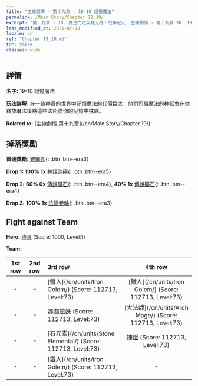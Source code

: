 ```yaml
---
title: "主線劇情 - 第十九章 - 19-10 記憶魔法"
permalink: /Main Story/Chapter 19_10/
excerpt: "第十九章 - 10. 魔法门之英雄无敌：战争纪元  主線劇情 - 第十九章_10. 19-10 記憶魔法"
last_modified_at: 2021-07-13
locale: cn
ref: "Chapter 19_10.md"
toc: false
classes: wide
---
```


## 詳情

 **名字:** 19-10 記憶魔法

 **玩法詳解:** 在一些神奇的世界中記憶魔法的代價巨大，他們司職魔法的神祗會在你釋放魔法後將這些法術從你的記憶中抹除。

 **Related to:** [主線劇情 第十九章](/cn/Main Story/Chapter 19/)

## 掉落獎勵

 **首通獎勵:** [銀鑰匙](/cn/Items/con_693/){: .btn .btn--era3}

 **Drop 1:** **100% 1x** [神話硫磺](/cn/Items/mat_64/){: .btn .btn--era5}

 **Drop 2:** **60% 0x** [傳說礦石](/cn/Items/mat_54/){: .btn .btn--era4}, **40% 1x** [傳說礦石](/cn/Items/mat_54/){: .btn .btn--era4}

 **Drop 3:** **100% 1x** [法術卷軸](/cn/Items/con_694/){: .btn .btn--era3}


## Fight against Team
 **Hero:** [德肯](/cn/heroes/Dracon/) (Score: 1000, Level:1)

 **Team:**


  | 1st row | 2nd row | 3rd row | 4th row |
  |:----:|:----:|:----|:----:|
  | - | - | [鐵人](/cn/units/Iron Golem/) (Score: 112713, Level:73)  | [鐵人](/cn/units/Iron Golem/) (Score: 112713, Level:73)  |
  | - | - | [娜迦蛇妖](/cn/units/Naga/) (Score: 112713, Level:73)  | [大法師](/cn/units/Arch Mage/) (Score: 112713, Level:73)  |
  | - | - | [石元素](/cn/units/Stone Elemental/) (Score: 112713, Level:73)  | [神燈](/cn/units/Genie/) (Score: 112713, Level:73)  |
  | - | - | [鐵人](/cn/units/Iron Golem/) (Score: 112713, Level:73)  | - |


